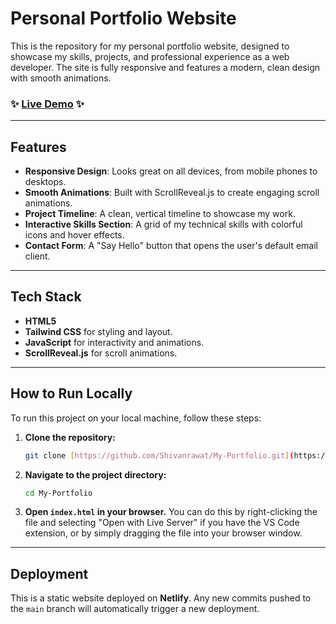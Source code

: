 # Personal Portfolio Website

This is the repository for my personal portfolio website, designed to showcase my skills, projects, and professional experience as a web developer. The site is fully responsive and features a modern, clean design with smooth animations.

### ✨ [**Live Demo**](https://shivan-rawat-portfolio.netlify.app/) ✨



---

## Features

- **Responsive Design**: Looks great on all devices, from mobile phones to desktops.
- **Smooth Animations**: Built with ScrollReveal.js to create engaging scroll animations.
- **Project Timeline**: A clean, vertical timeline to showcase my work.
- **Interactive Skills Section**: A grid of my technical skills with colorful icons and hover effects.
- **Contact Form**: A "Say Hello" button that opens the user's default email client.

---

## Tech Stack

- **HTML5**
- **Tailwind CSS** for styling and layout.
- **JavaScript** for interactivity and animations.
- **ScrollReveal.js** for scroll animations.

---

## How to Run Locally

To run this project on your local machine, follow these steps:

1.  **Clone the repository:**
    ```bash
    git clone [https://github.com/Shivanrawat/My-Portfolio.git](https://github.com/Shivanrawat/My-Portfolio.git)
    ```
2.  **Navigate to the project directory:**
    ```bash
    cd My-Portfolio
    ```
3.  **Open `index.html` in your browser.**
    You can do this by right-clicking the file and selecting "Open with Live Server" if you have the VS Code extension, or by simply dragging the file into your browser window.

---

## Deployment

This is a static website deployed on **Netlify**. Any new commits pushed to the `main` branch will automatically trigger a new deployment.
